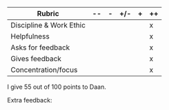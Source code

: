 | **Rubric**              	| -- 	| - 	| +/- 	| + 	| ++ 	|
|-------------------------	|----	|---	|-----	|---	|----	|
| Discipline & Work Ethic 	|    	|   	|     	|   	|   x 	|
| Helpfulness             	|    	|   	|     	|   	|    x	|
| Asks for feedback       	|    	|   	|     	|   	|    x	|
| Gives feedback          	|    	|   	|     	|   	|    x	|
| Concentration/focus     	|    	|   	|     	|   	|    x	|	

I give 55 out of 100 points to Daan.

Extra feedback: